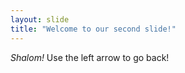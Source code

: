 ```yaml
---
layout: slide
title: "Welcome to our second slide!"
---
```

*Shalom!*
Use the left arrow to go back!
